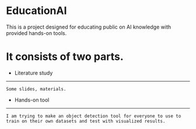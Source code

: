 # EducationAI
This is a project designed for educating public on AI knowledge with provided hands-on tools.

# It consists of two parts.


* Literature study
------- 
	Some slides, materials.
* Hands-on tool
------- 
	I am trying to make an object detection tool for everyone to use to train on their own datasets and test with visualized results.
